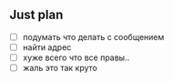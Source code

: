 ## Just plan
- [ ] подумать что делать с сообщением
- [ ] найти адрес
- [ ] хуже всего что все правы.. 
- [ ] жаль это так круто
